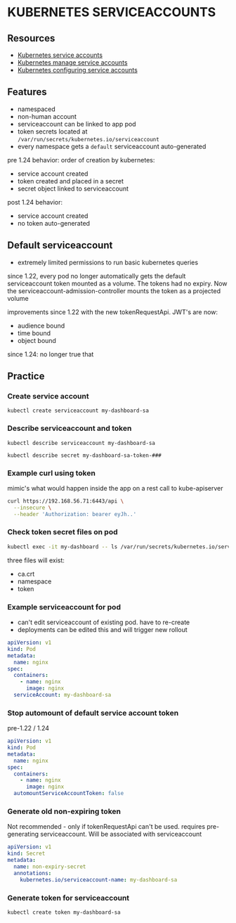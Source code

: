# KUBERNETES SERVICEACCOUNTS

## Resources
- [Kubernetes service accounts](https://kubernetes.io/docs/concepts/security/service-accounts/)
- [Kubernetes manage service accounts](https://kubernetes.io/docs/reference/access-authn-authz/service-accounts-admin/)
- [Kubernetes configuring service accounts](https://kubernetes.io/docs/tasks/configure-pod-container/configure-service-account/)

## Features

- namespaced
- non-human account
- serviceaccount can be linked to app pod
- token secrets located at `/var/run/secrets/kubernetes.io/serviceaccount`
- every namespace gets a `default` serviceaccount auto-generated

pre 1.24 behavior: order of creation by kubernetes:
- service account created
- token created and placed in a secret
- secret object linked to serviceaccount

post 1.24 behavior:
- service account created
- no token auto-generated

## Default serviceaccount
- extremely limited permissions to run basic kubernetes queries

since 1.22, every pod no longer automatically gets the default serviceaccount token mounted as a volume.
The tokens had no expiry. Now the serviceaccount-admission-controller mounts the token as a projected volume

improvements since 1.22 with the new tokenRequestApi. JWT's are now:
- audience bound
- time bound
- object bound

since 1.24: no longer true that 

## Practice

### Create service account

`kubectl create serviceaccount my-dashboard-sa`

### Describe serviceaccount and token

`kubectl describe serviceaccount my-dashboard-sa`

`kubectl describe secret my-dashboard-sa-token-###`

### Example curl using token
mimic's what would happen inside the app on a rest call to kube-apiserver

```sh
curl https://192.168.56.71:6443/api \
  --insecure \
  --header 'Authorization: bearer eyJh..'
```

### Check token secret files on pod
```sh
kubectl exec -it my-dashboard -- ls /var/run/secrets/kubernetes.io/serviceaccount
```
three files will exist:
- ca.crt
- namespace
- token

### Example serviceaccount for pod
- can't edit serviceaccount of existing pod. have to re-create
- deployments can be edited this and will trigger new rollout

```yml
apiVersion: v1
kind: Pod
metadata:
  name: nginx
spec:
  containers:
    - name: nginx
      image: nginx
  serviceAccount: my-dashboard-sa
```

### Stop automount of default service account token
pre-1.22 / 1.24

```yml
apiVersion: v1
kind: Pod
metadata:
  name: nginx
spec:
  containers:
    - name: nginx
      image: nginx
  automountServiceAccountToken: false
```

### Generate old non-expiring token
Not recommended - only if tokenRequestApi can't be used.
requires pre-generating serviceaccount. Will be associated with serviceaccount

```yml
apiVersion: v1
kind: Secret
metadata:
  name: non-expiry-secret
  annotations:
    kubernetes.io/serviceaccount-name: my-dashboard-sa
```

### Generate token for serviceaccount

`kubectl create token my-dashboard-sa`